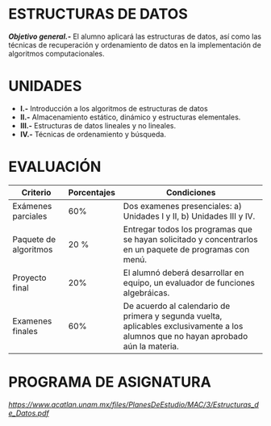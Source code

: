 # ESTRUCTURAS DE DATOS
***Objetivo general.-*** El alumno aplicará las estructuras de datos, así como las técnicas de recuperación y ordenamiento de datos en la implementación de algoritmos computacionales.

# UNIDADES
* **I.-** Introducción a los algoritmos de estructuras de datos
* **II.-** Almacenamiento estático, dinámico y estructuras elementales.
* **III.-** Estructuras de datos lineales y no lineales.
* **IV.-** Técnicas de ordenamiento y búsqueda.

# EVALUACIÓN

|  Criterio  | Porcentajes | Condiciones |
| ---- | ---- | ---- |
| Exámenes parciales | 60% | Dos examenes presenciales: a) Unidades I y II, b) Unidades III y IV. |
| Paquete de algoritmos | 20 % |  Entregar todos los programas que se hayan solicitado y concentrarlos en un paquete de programas con menú. |
| Proyecto final | 20% | El alumnó deberá desarrollar en equipo, un evaluador de funciones algebráicas. |
| Examenes finales | 60% | De acuerdo al calendario de primera y segunda vuelta, aplicables exclusivamente a los alumnos que no hayan aprobado aún la materia. |

# PROGRAMA DE ASIGNATURA 
_https://www.acatlan.unam.mx/files/PlanesDeEstudio/MAC/3/Estructuras_de_Datos.pdf_
